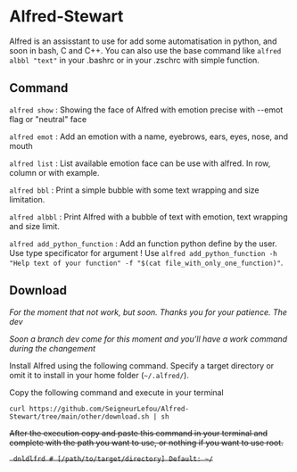 # Alfred-Stewart

Alfred is an assisstant to use for add some automatisation in python, and soon in bash, C and C++. You can also use the base command like `alfred albbl "text"` in your .bashrc or in your .zschrc with simple function.

## Command

`alfred show` : Showing the face of Alfred with emotion precise with --emot flag or "neutral" face

`alfred emot` : Add an emotion with a name, eyebrows, ears, eyes, nose, and mouth

`alfred list` : List available emotion face can be use with alfred. In row, column or with example.

`alfred bbl` : Print a simple bubble with some text wrapping and size limitation.

`alfred albbl` : Print Alfred with a bubble of text with emotion, text wrapping and size limit.

`alfred add_python_function` : Add an function python define by the user. Use type specificator for argument ! Use `alfred add_python_function -h "Help text of your function" -f "$(cat file_with_only_one_function)"`.

## Download

_For the moment that not work, but soon. Thanks you for your patience. The dev_

_Soon a branch dev come for this moment and you'll have a work command during the changement_

Install Alfred using the following command. Specify a target directory or omit it to install in your home folder (`~/.alfred/`).

Copy the following command and execute in your terminal

```
curl https://github.com/SeigneurLefou/Alfred-Stewart/tree/main/other/download.sh | sh
```

~~After the execution copy and paste this command in your terminal and complete with the path you want to use, or nothing if you want to use root.~~

~~```
dnldlfrd # [/path/to/target/directory] Default: ~/```~~
